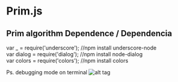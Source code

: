# Prim.js
Prim algorithm
Dependence / Dependencia
--------------------------------
var _ = require('underscore');  //npm install underscore-node <br />
var dialog = require('dialog'); //npm install node-dialog <br />
var colors = require('colors'); //npm install colors <br />

Ps. debugging mode on terminal
![alt tag](http://lukascivil.com.br/githubimages/Prim/Figure_1.png)

